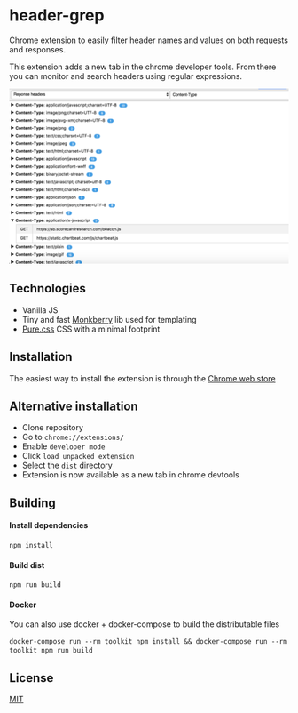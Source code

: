 # header-grep
Chrome extension to easily filter header names and values on both requests and responses.

This extension adds a new tab in the chrome developer tools. From there you can monitor and search headers using regular expressions.

![Screenshot](https://github.com/byrdal/header-grep/blob/master/store/screenshot.png?raw=true)

## Technologies
* Vanilla JS
* Tiny and fast [Monkberry](https://monkberry.js.org/) lib used for templating
* [Pure.css](https://purecss.io/) CSS with a minimal footprint

## Installation
The easiest way to install the extension is through the [Chrome web store](https://chrome.google.com/webstore/detail/header-grep/fcejhnhcjocabgajfejhhniamopjfagi?hl=en-GB)

## Alternative installation
* Clone repository
* Go to `chrome://extensions/`
* Enable `developer mode`
* Click `load unpacked extension`
* Select the `dist` directory
* Extension is now available as a new tab in chrome devtools

## Building
#### Install dependencies
```
npm install
```

#### Build dist
```
npm run build
```

#### Docker
You can also use docker + docker-compose to build the distributable files
```
docker-compose run --rm toolkit npm install && docker-compose run --rm toolkit npm run build
```

## License
[MIT](https://github.com/byrdal/header-grep/blob/master/LICENSE)